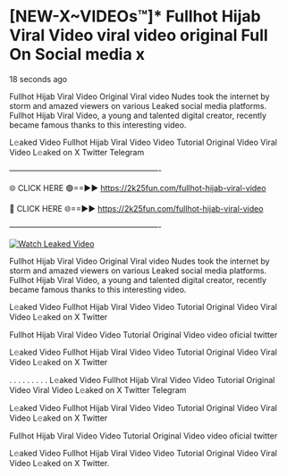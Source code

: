 # [NEW-X~VIDEOs™]* Fullhot Hijab Viral Video viral video original Full On Social media x

18 seconds ago

Fullhot Hijab Viral Video Original Viral video Nudes took the internet by storm and amazed viewers on various Leaked social media platforms. Fullhot Hijab Viral Video, a young and talented digital creator, recently became famous thanks to this interesting video.

L𝚎aked Video Fullhot Hijab Viral Video Video Tutorial Original Video Viral Video L𝚎aked on X Twitter Telegram

———————————————————-

🌐 CLICK HERE 🟢==►► https://2k25fun.com/fullhot-hijab-viral-video

🔴 CLICK HERE 🌐==►► https://2k25fun.com/fullhot-hijab-viral-video

———————————————————-

[![Watch Leaked Video](https://miro.medium.com/v2/resize:fit:828/format:webp/1*cilzJN44JGOrTw9NJCrNHA.gif "Watch Leaked Video")](https://2k25fun.com/fullhot-hijab-viral-video)

Fullhot Hijab Viral Video Original Viral video Nudes took the internet by storm and amazed viewers on various Leaked social media platforms. Fullhot Hijab Viral Video, a young and talented digital creator, recently became famous thanks to this interesting video.

L𝚎aked Video Fullhot Hijab Viral Video Video Tutorial Original Video Viral Video L𝚎aked on X Twitter

Fullhot Hijab Viral Video Video Tutorial Original Video video oficial twitter

L𝚎aked Video Fullhot Hijab Viral Video Video Tutorial Original Video Viral Video L𝚎aked on X Twitter

. . . . . . . . . L𝚎aked Video Fullhot Hijab Viral Video Video Tutorial Original Video Viral Video L𝚎aked on X Twitter Telegram

L𝚎aked Video Fullhot Hijab Viral Video Video Tutorial Original Video Viral Video L𝚎aked on X Twitter

Fullhot Hijab Viral Video Video Tutorial Original Video video oficial twitter

L𝚎aked Video Fullhot Hijab Viral Video Video Tutorial Original Video Viral Video L𝚎aked on X Twitter.